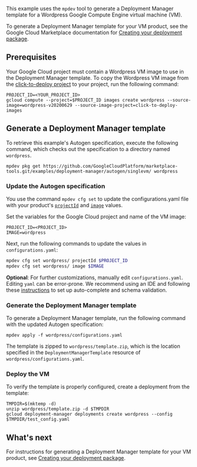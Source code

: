 This example uses the `mpdev` tool to generate a Deployment Manager template for a Wordpress Google Compute Engine virtual machine (VM).

To generate a Deployment Manager template for your VM product, 
see the Google Cloud Marketplace documentation for [Creating your deployment package](https://cloud.google.com/marketplace/docs/partners/vm/create-deployment-package).

## Prerequisites

Your Google Cloud project must contain a Wordpress VM image to use in the Deployment
Manager template. To copy the Wordpress VM image from the
[click-to-deploy project](https://github.com/GoogleCloudPlatform/click-to-deploy)
to your project, run the following command:

```
PROJECT_ID=<YOUR_PROJECT_ID>
gcloud compute --project=$PROJECT_ID images create wordpress --source-image=wordpress-v20200629 --source-image-project=click-to-deploy-images
```

## Generate a Deployment Manager template

To retrieve this example's Autogen specification, execute the following command, which checks out the
specification to a directory named `wordpress`.

```
mpdev pkg get https://github.com/GoogleCloudPlatform/marketplace-tools.git/examples/deployment-manager/autogen/singlevm/ wordpress
```

### Update the Autogen specification

You use the command `mpdev cfg set` to update the configurations.yaml file with your product's
[`projectId`](../../../../docs/autogen-reference.md#cloud.deploymentmanager.autogen.ImageSpec)
and [`image`](../../../../docs/autogen-reference.md#cloud.deploymentmanager.autogen.ImageSpec)
values.

Set the variables for the Google Cloud project and name of the VM image:

```
PROJECT_ID=<PROJECT_ID>
IMAGE=wordpress
```

Next, run the following commands to update the values in `configurations.yaml`:

```bash
mpdev cfg set wordpress/ projectId $PROJECT_ID
mpdev cfg set wordpress/ image $IMAGE
```

**Optional**: For further customizations, manually edit `configurations.yaml`.
Editing `yaml` can be error-prone. We recommend using an IDE and following these
[instructions](../../../../docs/setup-autocomplete.md) to set up auto-complete
and schema validation.

### Generate the Deployment Manager template

To generate a Deployment Manager template, run the following command with the updated
Autogen specification:

```
mpdev apply -f wordpress/configurations.yaml
```

The template is zipped to `wordpress/template.zip`, which is the location specified
in the `DeploymentManagerTemplate` resource of `wordpress/configurations.yaml`.

### Deploy the VM

To verify the template is properly configured, create a deployment from
the template:

```
TMPDIR=$(mktemp -d)
unzip wordpress/template.zip -d $TMPDIR
gcloud deployment-manager deployments create wordpress --config $TMPDIR/test_config.yaml
```

## What's next

For instructions for generating a Deployment Manager template for your
VM product, see [Creating your deployment package](https://cloud.google.com/marketplace/docs/partners/vm/create-deployment-package).